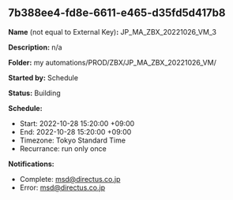 ## 7b388ee4-fd8e-6611-e465-d35fd5d417b8

**Name** (not equal to External Key)**:** JP_MA_ZBX_20221026_VM_3

**Description:** n/a

**Folder:** my automations/PROD/ZBX/JP_MA_ZBX_20221026_VM/

**Started by:** Schedule

**Status:** Building

**Schedule:**

* Start: 2022-10-28 15:20:00 +09:00
* End: 2022-10-28 15:20:00 +09:00
* Timezone: Tokyo Standard Time
* Recurrance: run only once

**Notifications:**

* Complete: msd@directus.co.jp
* Error: msd@directus.co.jp
